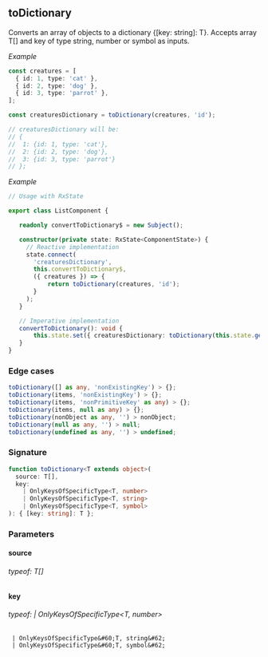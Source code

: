 ## toDictionary

Converts an array of objects to a dictionary {[key: string]: T}.
Accepts array T[] and key of type string, number or symbol as inputs.

_Example_

```typescript
const creatures = [
  { id: 1, type: 'cat' },
  { id: 2, type: 'dog' },
  { id: 3, type: 'parrot' },
];

const creaturesDictionary = toDictionary(creatures, 'id');

// creaturesDictionary will be:
// {
//  1: {id: 1, type: 'cat'},
//  2: {id: 2, type: 'dog'},
//  3: {id: 3, type: 'parrot'}
// };
```

_Example_

```typescript
// Usage with RxState

export class ListComponent {

   readonly convertToDictionary$ = new Subject();

   constructor(private state: RxState<ComponentState>) {
     // Reactive implementation
     state.connect(
       'creaturesDictionary',
       this.convertToDictionary$,
       ({ creatures }) => {
           return toDictionary(creatures, 'id');
       }
     );
   }

   // Imperative implementation
   convertToDictionary(): void {
       this.state.set({ creaturesDictionary: toDictionary(this.state.get().creatures, 'id'});
   }
}
```

### Edge cases

```typescript
toDictionary([] as any, 'nonExistingKey') > {};
toDictionary(items, 'nonExistingKey') > {};
toDictionary(items, 'nonPrimitiveKey' as any) > {};
toDictionary(items, null as any) > {};
toDictionary(nonObject as any, '') > nonObject;
toDictionary(null as any, '') > null;
toDictionary(undefined as any, '') > undefined;
```

### Signature

```typescript
function toDictionary<T extends object>(
  source: T[],
  key:
    | OnlyKeysOfSpecificType<T, number>
    | OnlyKeysOfSpecificType<T, string>
    | OnlyKeysOfSpecificType<T, symbol>
): { [key: string]: T };
```

### Parameters

#### source

###### typeof: T[]

#### key

###### typeof: | OnlyKeysOfSpecificType&#60;T, number&#62;

     | OnlyKeysOfSpecificType&#60;T, string&#62;
     | OnlyKeysOfSpecificType&#60;T, symbol&#62;
